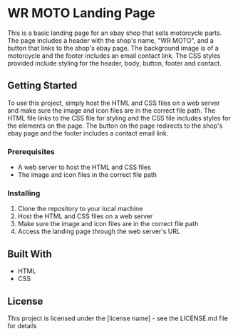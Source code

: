

# WR MOTO Landing Page

This is a basic landing page for an ebay shop that sells motorcycle parts. The page includes a header with the shop's name, "WR MOTO", and a button that links to the shop's ebay page. The background image is of a motorcycle and the footer includes an email contact link. The CSS styles provided include styling for the header, body, button, footer and contact.

## Getting Started

To use this project, simply host the HTML and CSS files on a web server and make sure the image and icon files are in the correct file path. The HTML file links to the CSS file for styling and the CSS file includes styles for the elements on the page. The button on the page redirects to the shop's ebay page and the footer includes a contact email link.

### Prerequisites
- A web server to host the HTML and CSS files
- The image and icon files in the correct file path

### Installing
1. Clone the repository to your local machine
2. Host the HTML and CSS files on a web server
3. Make sure the image and icon files are in the correct file path
4. Access the landing page through the web server's URL

## Built With
- HTML
- CSS

## License
This project is licensed under the [license name] - see the LICENSE.md file for details
